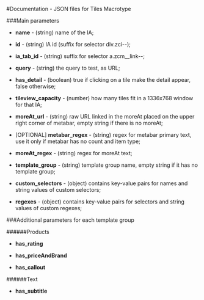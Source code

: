 #Documentation - JSON files for Tiles Macrotype

###Main parameters

* **name** - (string) name of the IA;

* **id** - (string) IA id (suffix for selector div.zci--);
 
* **ia_tab_id** - (string) suffix for selector a.zcm__link--;
 
* **query** - (string) the query to test, as URL;
 
* **has_detail** - (boolean) true if clicking on a tile make the detail appear, false otherwise;
 
* **tileview_capacity** - (number) how many tiles fit in a 1336x768 window for that IA;
 
* **moreAt_url** - (string) raw URL linked in the moreAt placed on the upper right corner of metabar, empty string if there is no moreAt;

* [OPTIONAL] **metabar_regex** - (string) regex for metabar primary text, use it only if metabar has no count and item type;

* **moreAt_regex** - (string) regex for moreAt text;
 
* **template_group** - (string) template group name, empty string if it has no template group;
 
* **custom_selectors** - (object) contains key-value pairs for names and string values of custom selectors;

* **regexes** - (object) contains key-value pairs for selectors and string values of custom regexes;


###Additional parameters for each template group

######Products

* **has_rating**

* **has_priceAndBrand**

* **has_callout**

######Text

* **has_subtitle**

